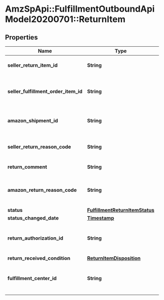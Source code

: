 # AmzSpApi::FulfillmentOutboundApiModel20200701::ReturnItem

## Properties
Name | Type | Description | Notes
------------ | ------------- | ------------- | -------------
**seller_return_item_id** | **String** | An identifier assigned by the seller to the return item. | 
**seller_fulfillment_order_item_id** | **String** | The identifier assigned to the item by the seller when the fulfillment order was created. | 
**amazon_shipment_id** | **String** | The identifier for the shipment that is associated with the return item. | 
**seller_return_reason_code** | **String** | The return reason code assigned to the return item by the seller. | 
**return_comment** | **String** | An optional comment about the return item. | [optional] 
**amazon_return_reason_code** | **String** | The return reason code that the Amazon fulfillment center assigned to the return item. | [optional] 
**status** | [**FulfillmentReturnItemStatus**](FulfillmentReturnItemStatus.md) |  | 
**status_changed_date** | [**Timestamp**](Timestamp.md) |  | 
**return_authorization_id** | **String** | Identifies the return authorization used to return this item. Refer to &#x60;ReturnAuthorization&#x60;. | [optional] 
**return_received_condition** | [**ReturnItemDisposition**](ReturnItemDisposition.md) |  | [optional] 
**fulfillment_center_id** | **String** | The identifier for the Amazon fulfillment center that processed the return item. | [optional] 

